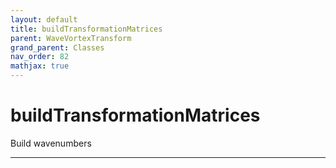 ```yaml
---
layout: default
title: buildTransformationMatrices
parent: WaveVortexTransform
grand_parent: Classes
nav_order: 82
mathjax: true
---
```


#  buildTransformationMatrices

Build wavenumbers


---

